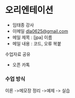 # 오리엔테이션
- 임태종 강사
- 이메일 dla0625@gmail.com
- 메일 제목 : [jpa] 이름
- 메일 내용 : 코드, 오류 복붙

수업자료 공유
- 오픈 카톡

### 수업 방식
이론 ->메모장 정리 ->예제 -> 실습